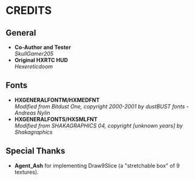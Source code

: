 # CREDITS

## General
* __Co-Author and Tester__  
_SkullGamer205_
* __Original HXRTC HUD__  
_Hexereticdoom_

## Fonts

* __HXGENERALFONTM/HXMEDFNT__  
_Modified from Bitdust One, copyright 2000-2001 by dustBUST fonts - Andreas Nylin_
* __HXGENERALFONTS/HXSMLFNT__  
_Modified from SHAKAGRAPHICS 04, copyright [unknown years] by Shakagraphics_

## Special Thanks

* __Agent_Ash__ for implementing Draw9Slice (a "stretchable box" of 9 textures).
